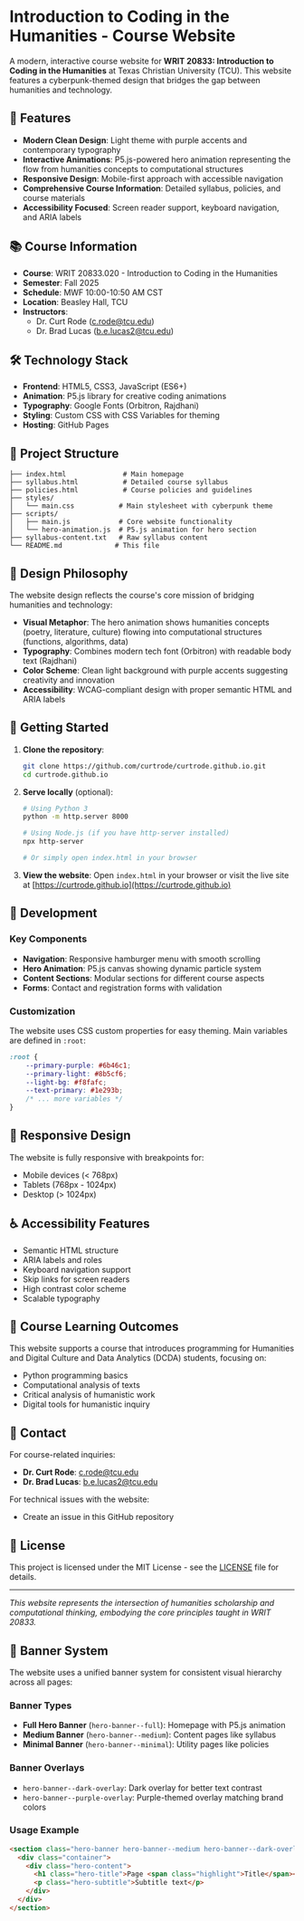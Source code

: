 # Introduction to Coding in the Humanities - Course Website

A modern, interactive course website for **WRIT 20833: Introduction to Coding in the Humanities** at Texas Christian University (TCU). This website features a cyberpunk-themed design that bridges the gap between humanities and technology.

## 🌟 Features

- **Modern Clean Design**: Light theme with purple accents and contemporary typography
- **Interactive Animations**: P5.js-powered hero animation representing the flow from humanities concepts to computational structures
- **Responsive Design**: Mobile-first approach with accessible navigation
- **Comprehensive Course Information**: Detailed syllabus, policies, and course materials
- **Accessibility Focused**: Screen reader support, keyboard navigation, and ARIA labels

## 📚 Course Information

- **Course**: WRIT 20833.020 - Introduction to Coding in the Humanities
- **Semester**: Fall 2025
- **Schedule**: MWF 10:00-10:50 AM CST
- **Location**: Beasley Hall, TCU
- **Instructors**: 
  - Dr. Curt Rode (c.rode@tcu.edu)
  - Dr. Brad Lucas (b.e.lucas2@tcu.edu)

## 🛠 Technology Stack

- **Frontend**: HTML5, CSS3, JavaScript (ES6+)
- **Animation**: P5.js library for creative coding animations
- **Typography**: Google Fonts (Orbitron, Rajdhani)
- **Styling**: Custom CSS with CSS Variables for theming
- **Hosting**: GitHub Pages

## 📁 Project Structure

```
├── index.html              # Main homepage
├── syllabus.html           # Detailed course syllabus
├── policies.html           # Course policies and guidelines
├── styles/
│   └── main.css           # Main stylesheet with cyberpunk theme
├── scripts/
│   ├── main.js            # Core website functionality
│   └── hero-animation.js  # P5.js animation for hero section
├── syllabus-content.txt   # Raw syllabus content
└── README.md             # This file
```

## 🎨 Design Philosophy

The website design reflects the course's core mission of bridging humanities and technology:

- **Visual Metaphor**: The hero animation shows humanities concepts (poetry, literature, culture) flowing into computational structures (functions, algorithms, data)
- **Typography**: Combines modern tech font (Orbitron) with readable body text (Rajdhani)
- **Color Scheme**: Clean light background with purple accents suggesting creativity and innovation
- **Accessibility**: WCAG-compliant design with proper semantic HTML and ARIA labels

## 🚀 Getting Started

1. **Clone the repository**:
   ```bash
   git clone https://github.com/curtrode/curtrode.github.io.git
   cd curtrode.github.io
   ```

2. **Serve locally** (optional):
   ```bash
   # Using Python 3
   python -m http.server 8000
   
   # Using Node.js (if you have http-server installed)
   npx http-server
   
   # Or simply open index.html in your browser
   ```

3. **View the website**: Open `index.html` in your browser or visit the live site at [https://curtrode.github.io](https://curtrode.github.io)

## 🔧 Development

### Key Components

- **Navigation**: Responsive hamburger menu with smooth scrolling
- **Hero Animation**: P5.js canvas showing dynamic particle system
- **Content Sections**: Modular sections for different course aspects
- **Forms**: Contact and registration forms with validation

### Customization

The website uses CSS custom properties for easy theming. Main variables are defined in `:root`:

```css
:root {
    --primary-purple: #6b46c1;
    --primary-light: #8b5cf6;
    --light-bg: #f8fafc;
    --text-primary: #1e293b;
    /* ... more variables */
}
```

## 📱 Responsive Design

The website is fully responsive with breakpoints for:
- Mobile devices (< 768px)
- Tablets (768px - 1024px)
- Desktop (> 1024px)

## ♿ Accessibility Features

- Semantic HTML structure
- ARIA labels and roles
- Keyboard navigation support
- Skip links for screen readers
- High contrast color scheme
- Scalable typography

## 🎯 Course Learning Outcomes

This website supports a course that introduces programming for Humanities and Digital Culture and Data Analytics (DCDA) students, focusing on:

- Python programming basics
- Computational analysis of texts
- Critical analysis of humanistic work
- Digital tools for humanistic inquiry

## 📧 Contact

For course-related inquiries:
- **Dr. Curt Rode**: c.rode@tcu.edu
- **Dr. Brad Lucas**: b.e.lucas2@tcu.edu

For technical issues with the website:
- Create an issue in this GitHub repository

## 📄 License

This project is licensed under the MIT License - see the [LICENSE](LICENSE) file for details.

---

*This website represents the intersection of humanities scholarship and computational thinking, embodying the core principles taught in WRIT 20833.*

## 🎨 Banner System

The website uses a unified banner system for consistent visual hierarchy across all pages:

### Banner Types

- **Full Hero Banner** (`hero-banner--full`): Homepage with P5.js animation
- **Medium Banner** (`hero-banner--medium`): Content pages like syllabus
- **Minimal Banner** (`hero-banner--minimal`): Utility pages like policies

### Banner Overlays

- `hero-banner--dark-overlay`: Dark overlay for better text contrast
- `hero-banner--purple-overlay`: Purple-themed overlay matching brand colors

### Usage Example

```html
<section class="hero-banner hero-banner--medium hero-banner--dark-overlay">
  <div class="container">
    <div class="hero-content">
      <h1 class="hero-title">Page <span class="highlight">Title</span></h1>
      <p class="hero-subtitle">Subtitle text</p>
    </div>
  </div>
</section>
```


